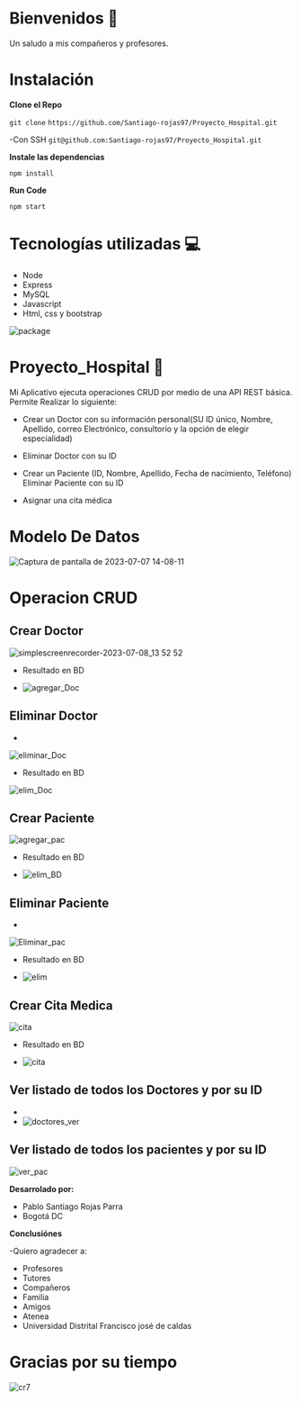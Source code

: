 # Bienvenidos :wave:
Un saludo a mis compañeros y profesores.

# Instalación
**Clone el Repo**

`git clone`
`https://github.com/Santiago-rojas97/Proyecto_Hospital.git`

-Con SSH
`git@github.com:Santiago-rojas97/Proyecto_Hospital.git`

**Instale las dependencias**


`npm install`

**Run Code**


`npm start`

# Tecnologías utilizadas :computer:
- Node
- Express
- MySQL
- Javascript
- Html, css y bootstrap

![package](https://github.com/Santiago-rojas97/Proyecto_Hospital/assets/114537793/55dbe061-c5ab-4ce6-aa42-750d7a1fc6ca)


# Proyecto_Hospital :hospital:
Mi Aplicativo ejecuta operaciones CRUD por medio de una API REST básica. Permite Realizar lo siguiente:
- Crear un Doctor con su información personal(SU ID único, Nombre, Apellido, correo Electrónico, consultorio y la opción de elegir 
especialidad)
- Eliminar Doctor con su ID

- Crear un Paciente (ID, Nombre, Apellido, Fecha de nacimiento, Teléfono)
   Eliminar Paciente con su ID
- Asignar una cita médica

# Modelo De Datos

![Captura de pantalla de 2023-07-07 14-08-11](https://github.com/Santiago-rojas97/Proyecto_Hospital/assets/114537793/5b922f9d-0cc8-4761-89ef-f0da29f6c76a)

# Operacion CRUD

## Crear Doctor

![simplescreenrecorder-2023-07-08_13 52 52](https://github.com/Santiago-rojas97/Proyecto_Hospital/assets/114537793/fd777854-a767-4196-8533-9b8f83428c98)

- Resultado en BD

- ![agregar_Doc](https://github.com/Santiago-rojas97/Proyecto_Hospital/assets/114537793/4a125b2b-3a4d-41d9-be31-d65cb14740b3)




## Eliminar Doctor
- 
![eliminar_Doc](https://github.com/Santiago-rojas97/Proyecto_Hospital/assets/114537793/50cf6ab3-2062-4560-add6-ab813a97293a)

- Resultado en BD
  
![elim_Doc](https://github.com/Santiago-rojas97/Proyecto_Hospital/assets/114537793/7c077727-f1d1-479a-a0d8-586a273f622c)




## Crear Paciente


 ![agregar_pac](https://github.com/Santiago-rojas97/Proyecto_Hospital/assets/114537793/8e240a7c-bd53-4fd0-9c71-d22676cac2db)

- Resultado en  BD

- ![elim_BD](https://github.com/Santiago-rojas97/Proyecto_Hospital/assets/114537793/3c103501-507e-4061-9aec-9ea58b75a6ed)



## Eliminar Paciente
- 
![Eliminar_pac](https://github.com/Santiago-rojas97/Proyecto_Hospital/assets/114537793/f772bdba-d2bf-45eb-94ea-f5e7cd9e7b2e)


- Resultado en BD

- ![elim](https://github.com/Santiago-rojas97/Proyecto_Hospital/assets/114537793/afe0934b-68e4-4168-8da8-ae0a33b2e018)



## Crear Cita Medica


![cita](https://github.com/Santiago-rojas97/Proyecto_Hospital/assets/114537793/8bd468c6-3f8d-42d2-a8d3-f4a83e34eb94)


- Resultado en BD

- ![cita](https://github.com/Santiago-rojas97/Proyecto_Hospital/assets/114537793/cb55a0d3-57dc-457d-9703-88e2a7022c4a)


## Ver listado de todos los Doctores y por su ID

- 
- ![doctores_ver](https://github.com/Santiago-rojas97/Proyecto_Hospital/assets/114537793/3310dfea-9fc9-4e7f-9726-5e1603a6eb36)


## Ver listado de  todos los pacientes y por su ID


![ver_pac](https://github.com/Santiago-rojas97/Proyecto_Hospital/assets/114537793/853c11a8-c0ca-4d13-bf15-b3ecb95afc67)


**Desarrolado por:**

- Pablo Santiago Rojas Parra
- Bogotá DC

**Conclusiónes**

-Quiero agradecer a:

- Profesores
- Tutores
- Compañeros
- Familia
- Amigos
- Atenea
- Universidad Distrital Francisco josé de caldas



# Gracias por su tiempo
![cr7](https://github.com/Santiago-rojas97/Proyecto_Hospital/assets/114537793/cdd904cb-6244-4b11-9b03-6e28ccbcbb8f)

